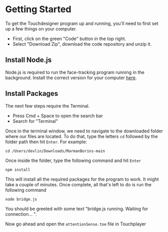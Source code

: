 
# Getting Started

To get the Touchdesigner program up and running, you'll need to first set up a few things on your computer. 
- First, click on the green "Code" button in the top right.
- Select "Download Zip", download the code repository and unzip it.



## Install Node.js

Node.js is required to run the face-tracking program running in the background. 
Install the correct version for your computer [here](https://nodejs.org/en/download/).

## Install Packages
The next few steps require the Terminal. 
- Press Cmd + Space to open the search bar
- Search for "Terminal"

Once in the terminal window, we need to navigate to the downloaded folder where our files are located. To do that, type the letters `cd` followed by the folder path then hit `Enter`. For example: 

```
cd /Users/devlin/Downloads/MarmanBorins-main
```
Once inside the folder, type the following command and hit `Enter`

```
npm install
```

This will install all the required packages for the program to work. It might take a couple of minutes. Once complete, all that's left to do is run the following command
```
node bridge.js
```

You should be greeted with some text "bridge.js running. Waiting for connection...
". 

Now go ahead and open the `attentionSense.toe` file in Touchplayer